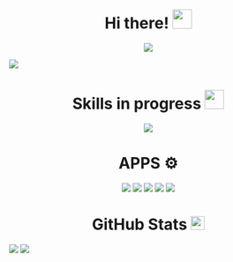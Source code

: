 <div align="center">
<h1 align="center">Hi there! <img src = "https://raw.githubusercontent.com/MartinHeinz/MartinHeinz/master/wave.gif" width = 35px></h1>
</div>

<p align="center">
  <img src="https://readme-typing-svg.herokuapp.com?font=Fira+Code&pause=1000&center=true&vCenter=true&random=false&width=435&lines=I'm+Recam;Future+Full+Stack+Developer;Currently+learning;@RecamFx!">
</p>

<img src="https://i.imgur.com/PKJ0sbz.jpeg">

<h1 align="center">Skills in progress <img src = "https://cdn.pixabay.com/animation/2023/03/20/02/45/02-45-27-186_512.gif" width = 35px></h1>
<p align="center">
  <img src = "https://skillicons.dev/icons?i=js,git,html,css,cpp,ts,py,react,mysql,angular,nodejs,discordjs">
</p>
<h1 align="center">APPS ⚙️</h1>
<p align="center">
  <img src = "https://skillicons.dev/icons?i=ps,vscode,github,godot,windows">
  <a src="https://gmail.com"><img src = "https://skillicons.dev/icons?i=gmail"></a>
  <a src="https://discord.com"><img src = "https://skillicons.dev/icons?i=discord"></a>
  <a src="https://twitter.com"><img src = "https://skillicons.dev/icons?i=twitter"></a>
  <a src="https://linkedin.com"><img src = "https://skillicons.dev/icons?i=linkedin"></a>
</p>

<h1 align="center">GitHub Stats <img src = "https://i.imgur.com/ZDN7DPj.gif" width = "25"></h1>

![](https://github-readme-stats.vercel.app/api?username=asd&theme=tokyonight&hide_border=true&include_all_commits=false&count_private=false)
![](https://github-readme-stats.vercel.app/api/top-langs/?username=asd&theme=tokyonight&hide_border=true&include_all_commits=false&count_private=false&layout=compact)
